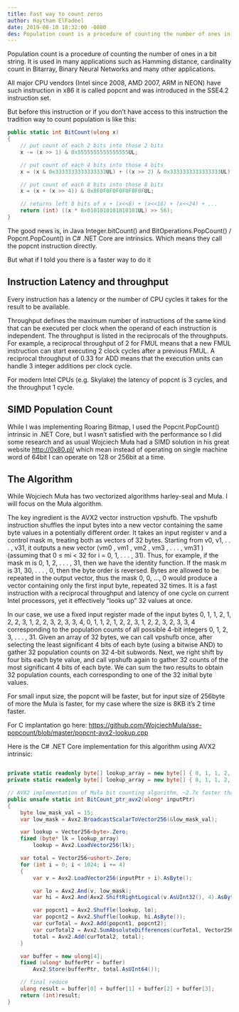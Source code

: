 ```yaml
---
title: Fast way to count zeros
author: Haytham ElFadeel
date: 2019-08-10 18:32:00 -0800
des: Population count is a procedure of counting the number of ones in a bit string. It is used in many applications such as Hamming distance, cardinality count in Bitarray, Binary Neural Networks and many other applications.
---
```



Population count is a procedure of counting the number of ones in a bit string. It is used in many applications such as Hamming distance, cardinality count in Bitarray, Binary Neural Networks and many other applications.

All major CPU vendors (Intel since 2008, AMD 2007, ARM in NEON) have such instruction in x86 it is called popcnt and was introduced in the SSE4.2 instruction set.

But before this instruction or if you don’t have access to this instruction the tradition way to count population is like this:

```csharp
public static int BitCount(ulong x)
{
    // put count of each 2 bits into those 2 bits
    x -= (x >> 1) & 0x5555555555555555UL;

    // put count of each 4 bits into those 4 bits
    x = (x & 0x3333333333333333UL) + ((x >> 2) & 0x3333333333333333UL);

    // put count of each 8 bits into those 8 bits
    x = (x + (x >> 4)) & 0x0F0F0F0F0F0F0F0FUL;

    // returns left 8 bits of x + (x<<8) + (x<<16) + (x<<24) + ...
    return (int) ((x * 0x0101010101010101UL) >> 56);
}

```

The good news is, in Java Integer.bitCount() and BitOperations.PopCount() / Popcnt.PopCount() in C# .NET Core are intrinsics. Which means they call the popcnt instruction directly.

But what if I told you there is a faster way to do it


## Instruction Latency and throughput
Every instruction has a latency or the number of CPU cycles it takes for the result to be available.

Throughput defines the maximum number of instructions of the same kind that can be executed per clock when the operand of each instruction is independent. The throughput is listed in the reciprocals of the throughputs. For example, a reciprocal throughput of 2 for FMUL means that a new FMUL instruction can start executing 2 clock cycles after a previous FMUL. A reciprocal throughput of 0.33 for ADD means that the execution units can handle 3 integer additions per clock cycle.

For modern Intel CPUs (e.g. Skylake) the latency of popcnt is 3 cycles, and the throughput 1 cycle.


## SIMD Population Count
While I was implementing Roaring Bitmap, I used the Popcnt.PopCount() intrinsic in .NET Core, but I wasn’t satisfied with the performance so I did some research and as usual Wojciech Muła had a SIMD solution in his great website http://0x80.pl/ which mean instead of operating on single machine word of 64bit I can operate on 128 or 256bit at a time.


## The Algorithm
While Wojciech Muła has two vectorized algorithms harley-seal and Muła. I will focus on the Muła algorithm.

The key ingredient is the AVX2 vector instruction vpshufb. The vpshufb instruction shuffles the input bytes into a new vector containing the same byte values in a potentially different order. It takes an input register v and a control mask m, treating both as vectors of 32 bytes. Starting from v0, v1, . . . , v31, it outputs a new vector (vm0 , vm1 , vm2 , vm3 , . . . , vm31 ) (assuming that 0 ≤ mi < 32 for i = 0, 1, . . . , 31). Thus, for example, if the mask m is 0, 1, 2, . . . , 31, then we have the identity function. If the mask m is 31, 30, . . . , 0, then the byte order is reversed. Bytes are allowed to be repeated in the output vector, thus the mask 0, 0, …, 0 would produce a vector containing only the first input byte, repeated 32 times. It is a fast instruction with a reciprocal throughput and latency of one cycle on current Intel processors, yet it effectively “looks up” 32 values at once.

In our case, we use a fixed input register made of the input bytes 0, 1, 1, 2, 1, 2, 2, 3, 1, 2, 2, 3, 2, 3, 3, 4, 0, 1, 1, 2, 1, 2, 2, 3, 1, 2, 2, 3, 2, 3, 3, 4 corresponding to the population counts of all possible 4-bit integers 0, 1, 2, 3, . . . , 31. Given an array of 32 bytes, we can call vpshufb once, after selecting the least significant 4 bits of each byte (using a bitwise AND) to gather 32 population counts on 32 4-bit subwords. Next, we right shift by four bits each byte value, and call vpshufb again to gather 32 counts of the most significant 4 bits of each byte. We can sum the two results to obtain 32 population counts, each corresponding to one of the 32 initial byte values.

For small input size, the popcnt will be faster, but for input size of 256byte of more the Mula is faster, for my case where the size is 8KB it’s 2 time faster.

For C implantation go here: https://github.com/WojciechMula/sse-popcount/blob/master/popcnt-avx2-lookup.cpp

Here is the C# .NET Core implementation for this algorithm using AVX2 intrinsic:

```csharp

private static readonly byte[] lookup_array = new byte[] { 0, 1, 1, 2, 1, 2, 2, 3, 1, 2, 2, 3, 2, 3, 3, 4, 0, 1, 1, 2, 1, 2, 2, 3, 1, 2, 2, 3, 2, 3, 3, 4 };
private static readonly byte[] lookup_array = new byte[] { 0, 1, 1, 2, 1, 2, 2, 3, 1, 2, 2, 3, 2, 3, 3, 4, 0, 1, 1, 2, 1, 2, 2, 3, 1, 2, 2, 3, 2, 3, 3, 4 };

// AVX2 implementation of Muła bit counting algorithm, ~2.7x faster than x64 PopCount
public unsafe static int BitCount_ptr_avx2(ulong* inputPtr)
{
    byte low_mask_val = 15;
	var low_mask = Avx2.BroadcastScalarToVector256(&low_mask_val);

    var lookup = Vector256<byte>.Zero;
    fixed (byte* lk = lookup_array)
        lookup = Avx2.LoadVector256(lk);

	var total = Vector256<ushort>.Zero;
	for (int i = 0; i < 1024; i += 4)
	{
    	var v = Avx2.LoadVector256(inputPtr + i).AsByte();

    	var lo = Avx2.And(v, low_mask);
    	var hi = Avx2.And(Avx2.ShiftRightLogical(v.AsUInt32(), 4).AsByte(), low_mask);

    	var popcnt1 = Avx2.Shuffle(lookup, lo);
    	var popcnt2 = Avx2.Shuffle(lookup, hi.AsByte());
    	var curTotal = Avx2.Add(popcnt1, popcnt2);
    	var curTotal2 = Avx2.SumAbsoluteDifferences(curTotal, Vector256<byte>.Zero);
    	total = Avx2.Add(curTotal2, total);
	}

	var buffer = new ulong[4];
	fixed (ulong* bufferPtr = buffer)
    	Avx2.Store(bufferPtr, total.AsUInt64());

    // final reduce
	ulong result = buffer[0] + buffer[1] + buffer[2] + buffer[3];
	return (int)result;
}



```
